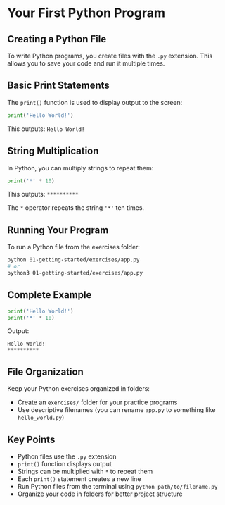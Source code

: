 # Your First Python Program

## Creating a Python File

To write Python programs, you create files with the `.py` extension. This allows you to save your code and run it multiple times.

## Basic Print Statements

The `print()` function is used to display output to the screen:

```python
print('Hello World!')
```

This outputs: `Hello World!`

## String Multiplication

In Python, you can multiply strings to repeat them:

```python
print('*' * 10)
```

This outputs: `**********`

The `*` operator repeats the string `'*'` ten times.

## Running Your Program

To run a Python file from the exercises folder:

```bash
python 01-getting-started/exercises/app.py
# or
python3 01-getting-started/exercises/app.py
```

## Complete Example

```python
print('Hello World!')
print('*' * 10)
```

Output:

```
Hello World!
**********
```

## File Organization

Keep your Python exercises organized in folders:

- Create an `exercises/` folder for your practice programs
- Use descriptive filenames (you can rename `app.py` to something like `hello_world.py`)

## Key Points

- Python files use the `.py` extension
- `print()` function displays output
- Strings can be multiplied with `*` to repeat them
- Each `print()` statement creates a new line
- Run Python files from the terminal using `python path/to/filename.py`
- Organize your code in folders for better project structure
